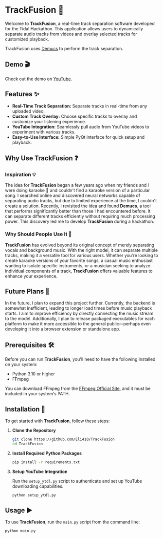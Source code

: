 # TrackFusion 🎵

Welcome to **TrackFusion**, a real-time track separation software developed for the Tidal Hackathon. This application allows users to dynamically separate audio tracks from videos and overlay selected tracks for customized playback.

TrackFusion uses [Demucs](https://github.com/facebookresearch/demucs) to perform the track separation.

## Demo 🎬

Check out the demo on [YouTube](https://www.youtube.com/watch?v=rqFZlHqk8u8).

## Features ✨

- **Real-Time Track Separation:** Separate tracks in real-time from any uploaded video.
- **Custom Track Overlay:** Choose specific tracks to overlay and customize your listening experience.
- **YouTube Integration:** Seamlessly pull audio from YouTube videos to experiment with various tracks.
- **Easy-to-Use Interface:** Simple PyQt interface for quick setup and playback.

## Why Use TrackFusion ❓

### Inspiration 💡

The idea for **TrackFusion** began a few years ago when my friends and I were doing karaoke 🎤 and couldn't find a karaoke version of a particular song. I searched online and discovered neural networks capable of separating audio tracks, but due to limited experience at the time, I couldn't create a solution. Recently, I revisited the idea and found **Demucs**, a tool that performs significantly better than those I had encountered before. It can separate different tracks efficiently without requiring much processing power. This discovery led me to develop **TrackFusion** during a hackathon.

### Why Should People Use It 🤔

**TrackFusion** has evolved beyond its original concept of merely separating vocals and background music. With the right model, it can separate multiple tracks, making it a versatile tool for various users. Whether you're looking to create karaoke versions of your favorite songs, a casual music enthusiast wanting to isolate specific instruments, or a musician seeking to analyze individual components of a track, **TrackFusion** offers valuable features to enhance your experience.

## Future Plans 🚀

In the future, I plan to expand this project further. Currently, the backend is somewhat inefficient, leading to longer load times before music playback starts. I aim to improve efficiency by directly connecting the music stream to the model. Additionally, I plan to release packaged executables for each platform to make it more accessible to the general public—perhaps even developing it into a browser extension or standalone app.

## Prerequisites 🛠️

Before you can run **TrackFusion**, you'll need to have the following installed on your system:

- Python 3.10 or higher
- FFmpeg

You can download FFmpeg from the [FFmpeg Official Site](https://ffmpeg.org/download.html), and it must be included in your system's PATH.

## Installation 💽

To get started with **TrackFusion**, follow these steps:

1. **Clone the Repository**

   ```bash
   git clone https://github.com/Eli410/TrackFusion
   cd TrackFusion
   ```

2. **Install Required Python Packages**

   ```bash
   pip install -r requirements.txt
   ```

3. **Setup YouTube Integration**

   Run the `setup_ytdl.py` script to authenticate and set up YouTube downloading capabilities.

   ```bash
   python setup_ytdl.py
   ```

## Usage ▶️

To use **TrackFusion**, run the `main.py` script from the command line:

```bash
python main.py
```
